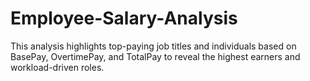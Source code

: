 # Employee-Salary-Analysis
This analysis highlights top-paying job titles and individuals based on BasePay, OvertimePay, and TotalPay to reveal the highest earners and workload-driven roles.
